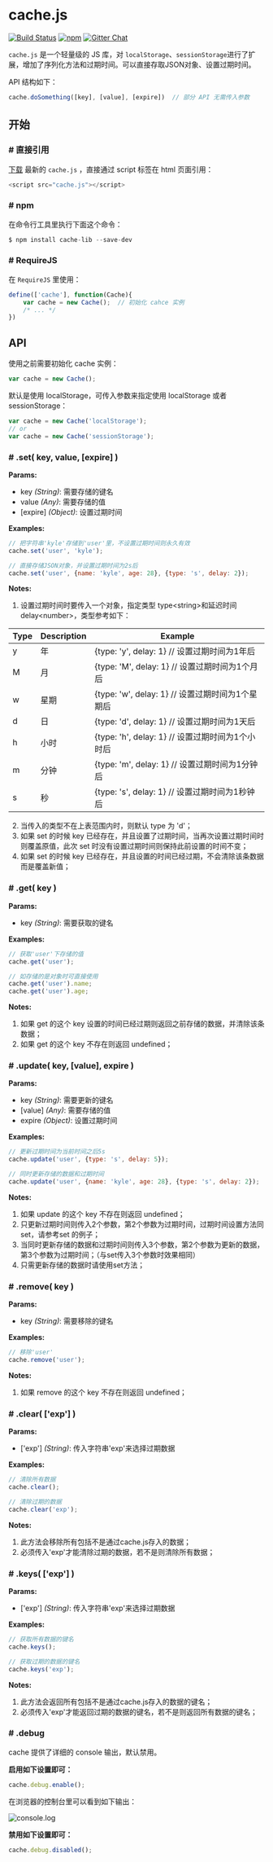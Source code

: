 # cache.js

[![Build Status](https://travis-ci.org/Kpatrick1989/cache.js.svg?branch=master)](https://travis-ci.org/Kpatrick1989/cache.js)
[![npm](https://img.shields.io/npm/dw/cache-lib.svg)](https://www.npmjs.com/package/cache-lib)
<a href='https://gitter.im/cache-js/Lobby'>
    <img src='https://badges.gitter.im/Join%20Chat.svg' alt='Gitter Chat' />
</a>

`cache.js` 是一个轻量级的 JS 库，对 `localStorage`、`sessionStorage`进行了扩展，增加了序列化方法和过期时间。可以直接存取JSON对象、设置过期时间。

API 结构如下：

```javascript
cache.doSomething([key], [value], [expire])  // 部分 API 无需传入参数
```



## 开始

### # 直接引用

[下载](https://github.com/Kpatrick1989/cache.js/releases) 最新的 `cache.js` ，直接通过 script 标签在 html 页面引用：

```javascript
<script src="cache.js"></script>
```

### # npm

在命令行工具里执行下面这个命令：

```javascript
$ npm install cache-lib --save-dev
```

### # RequireJS

在 `RequireJS` 里使用：

```javascript
define(['cache'], function(Cache){
    var cache = new Cache();  // 初始化 cahce 实例
    /* ... */
})
```



## API

使用之前需要初始化 cache 实例：

```javascript
var cache = new Cache();
```

默认是使用 localStorage，可传入参数来指定使用 localStorage 或者 sessionStorage：

```javascript
var cache = new Cache('localStorage');
// or
var cache = new Cache('sessionStorage');
```



### # __.set( key, value, [expire] )__

__Params:__

* key _(String)_: 需要存储的键名
* value _(Any)_: 需要存储的值
* [expire] _(Object)_: 设置过期时间

__Examples:__

```javascript
// 把字符串'kyle'存储到'user'里，不设置过期时间则永久有效
cache.set('user', 'kyle');

// 直接存储JSON对象，并设置过期时间为2s后
cache.set('user', {name: 'kyle', age: 28}, {type: 's', delay: 2});
```

__Notes:__

1. 设置过期时间时要传入一个对象，指定类型 type\<string\>和延迟时间 delay\<number\>，类型参考如下：

| Type | Description | Example                                           |
| :--- | :---------- | ------------------------------------------------- |
| y    | 年          | {type: 'y', delay: 1}  // 设置过期时间为1年后     |
| M    | 月          | {type: 'M', delay: 1}  // 设置过期时间为1个月后   |
| w    | 星期        | {type: 'w', delay: 1}  // 设置过期时间为1个星期后 |
| d    | 日          | {type: 'd', delay: 1}  // 设置过期时间为1天后     |
| h    | 小时        | {type: 'h', delay: 1}  // 设置过期时间为1个小时后 |
| m    | 分钟        | {type: 'm', delay: 1}  // 设置过期时间为1分钟后   |
| s    | 秒          | {type: 's', delay: 1}  // 设置过期时间为1秒钟后   |

2. 当传入的类型不在上表范围内时，则默认 type 为 'd'；
3. 如果 set 的时候 key 已经存在，并且设置了过期时间，当再次设置过期时间时则覆盖原值，此次 set 时没有设置过期时间则保持此前设置的时间不变；
4. 如果 set 的时候 key 已经存在，并且设置的时间已经过期，不会清除该条数据而是覆盖新值；



### # __.get( key )__

__Params:__

* key _(String)_: 需要获取的键名

__Examples:__

```javascript
// 获取'user'下存储的值
cache.get('user');

// 如存储的是对象时可直接使用
cache.get('user').name;
cache.get('user').age;
```

__Notes:__

1. 如果 get 的这个 key 设置的时间已经过期则返回之前存储的数据，并清除该条数据；
2. 如果 get 的这个 key 不存在则返回 undefined；



### # __.update( key, [value], expire )__

__Params:__

- key _(String)_: 需要更新的键名
- [value] _(Any)_: 需要存储的值
- expire _(Object)_: 设置过期时间

__Examples:__

```javascript
// 更新过期时间为当前时间之后5s
cache.update('user', {type: 's', delay: 5});

// 同时更新存储的数据和过期时间
cache.update('user', {name: 'kyle', age: 28}, {type: 's', delay: 2});
```

__Notes:__

1. 如果 update 的这个 key 不存在则返回 undefined；
2. 只更新过期时间则传入2个参数，第2个参数为过期时间，过期时间设置方法同set，请参考set 的例子；
3. 当同时更新存储的数据和过期时间则传入3个参数，第2个参数为更新的数据，第3个参数为过期时间；（与set传入3个参数时效果相同）
4. 只需更新存储的数据时请使用set方法；



### # __.remove( key )__

__Params:__

- key _(String)_: 需要移除的键名

__Examples:__

```javascript
// 移除'user'
cache.remove('user');
```

__Notes:__

1. 如果 remove 的这个 key 不存在则返回 undefined；



### # .clear( ['exp'] )

__Params:__

* ['exp'] _(String)_: 传入字符串'exp'来选择过期数据

__Examples:__

```javascript
// 清除所有数据
cache.clear();

// 清除过期的数据
cache.clear('exp');
```

__Notes:__

1. 此方法会移除所有包括不是通过cache.js存入的数据；
2. 必须传入'exp'才能清除过期的数据，若不是则清除所有数据；



### # .keys( ['exp'] )

__Params:__

- ['exp'] _(String)_: 传入字符串'exp'来选择过期数据

__Examples:__

```javascript
// 获取所有数据的键名
cache.keys(); 

// 获取过期的数据的键名
cache.keys('exp');
```

__Notes:__

1. 此方法会返回所有包括不是通过cache.js存入的数据的键名；
2. 必须传入'exp'才能返回过期的数据的键名，若不是则返回所有数据的键名；



### # .debug

cache 提供了详细的 console 输出，默认禁用。

__启用如下设置即可：__

```javascript
cache.debug.enable();
```

在浏览器的控制台里可以看到如下输出：

![console.log](http://pengxy-source.b0.upaiyun.com/consolelog.png)

__禁用如下设置即可：__

```javascript
cache.debug.disabled();
```

